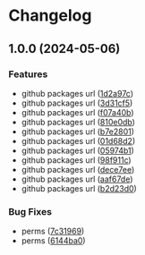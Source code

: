 # Changelog

## 1.0.0 (2024-05-06)


### Features

* github packages url ([1d2a97c](https://github.com/dvsa/vol-api-calls/commit/1d2a97ce0a75d331ccb67c14b7caa595b87fee9b))
* github packages url ([3d31cf5](https://github.com/dvsa/vol-api-calls/commit/3d31cf532070d023eb2a15aa3074057172210c8e))
* github packages url ([f07a40b](https://github.com/dvsa/vol-api-calls/commit/f07a40b04a8284394f93fca975ec1035827eb0a4))
* github packages url ([810e0db](https://github.com/dvsa/vol-api-calls/commit/810e0dbc58e147add5005f3fc26c32646aef1f5a))
* github packages url ([b7e2801](https://github.com/dvsa/vol-api-calls/commit/b7e2801cd2e741858db987be6482392bb8ea826d))
* github packages url ([01d68d2](https://github.com/dvsa/vol-api-calls/commit/01d68d2f77f3d9e7d8c818d413369d8bcedfee17))
* github packages url ([05974b1](https://github.com/dvsa/vol-api-calls/commit/05974b1639e5656ce76dc0e0c371acb48a651b2c))
* github packages url ([98f911c](https://github.com/dvsa/vol-api-calls/commit/98f911c7404e2edd5222330a9a0929cad5c817a8))
* github packages url ([dece7ee](https://github.com/dvsa/vol-api-calls/commit/dece7ee2b25698239d507bf2bfaeb0d5c2888f28))
* github packages url ([aaf67de](https://github.com/dvsa/vol-api-calls/commit/aaf67dee4fb03e3e3af01208491fffa3c7791e02))
* github packages url ([b2d23d0](https://github.com/dvsa/vol-api-calls/commit/b2d23d0d628eaa63ab8d1cd997048bf29ca9fd67))


### Bug Fixes

* perms ([7c31969](https://github.com/dvsa/vol-api-calls/commit/7c319694ebfea135f9f5fa19d3dfa5bcd695e5d4))
* perms ([6144ba0](https://github.com/dvsa/vol-api-calls/commit/6144ba09bb57b0e00ce0b3a3219d258baf143a96))
